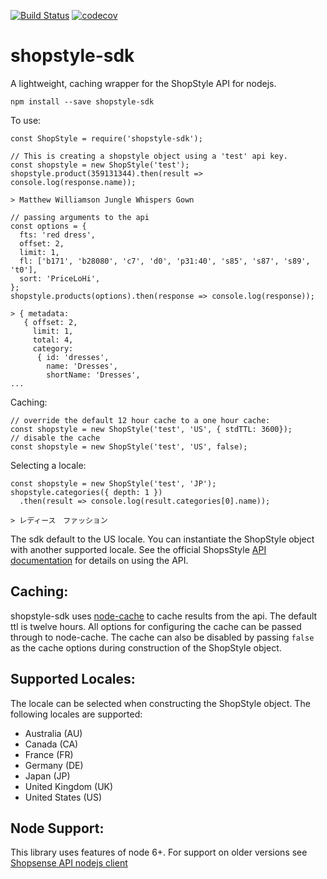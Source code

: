 [![Build Status](https://travis-ci.org/PopSugar/shopstyle-sdk-nodejs.svg?branch=master)](https://travis-ci.org/PopSugar/shopstyle-sdk-nodejs)
[![codecov](https://codecov.io/gh/PopSugar/shopstyle-sdk-nodejs/branch/master/graph/badge.svg)](https://codecov.io/gh/PopSugar/shopstyle-sdk-nodejs)

# shopstyle-sdk

A lightweight, caching wrapper for the ShopStyle API for nodejs.

```
npm install --save shopstyle-sdk
```


To use:
```
const ShopStyle = require('shopstyle-sdk');

// This is creating a shopstyle object using a 'test' api key.
const shopstyle = new ShopStyle('test');
shopstyle.product(359131344).then(result => console.log(response.name));

> Matthew Williamson Jungle Whispers Gown

// passing arguments to the api
const options = {
  fts: 'red dress',
  offset: 2,
  limit: 1,
  fl: ['b171', 'b28080', 'c7', 'd0', 'p31:40', 's85', 's87', 's89', 't0'],
  sort: 'PriceLoHi',
};
shopstyle.products(options).then(response => console.log(response));

> { metadata:
   { offset: 2,
     limit: 1,
     total: 4,
     category:
      { id: 'dresses',
        name: 'Dresses',
        shortName: 'Dresses',
...
```

Caching:
```
// override the default 12 hour cache to a one hour cache:
const shopstyle = new ShopStyle('test', 'US', { stdTTL: 3600});
// disable the cache
const shopstyle = new ShopStyle('test', 'US', false);
```

Selecting a locale:
```
const shopstyle = new ShopStyle('test', 'JP');
shopstyle.categories({ depth: 1 })
  .then(result => console.log(result.categories[0].name));

> レディース　ファッション
```

The sdk default to the US locale. You can instantiate the ShopStyle object with another supported locale.
See the official ShopsStyle [API documentation](https://www.shopstylecollective.com/api/overview) for details on using the API.




## Caching:
shopstyle-sdk uses [node-cache](https://www.npmjs.com/package/node-cache) to cache results from the api.  The default ttl is twelve hours.  All options for configuring the cache can be passed through to node-cache.  The cache can also be disabled by passing ``false`` as the cache options during construction of the ShopStyle object.

## Supported Locales:
The locale can be selected when constructing the ShopStyle object.  The following locales are supported:
- Australia (AU)
- Canada (CA)
- France (FR)
- Germany (DE)
- Japan (JP)
- United Kingdom (UK)
- United States (US)

## Node Support:
This library uses features of node 6+.  For support on older versions see [Shopsense API nodejs client](https://www.npmjs.com/package/shopsense)

